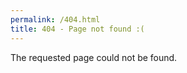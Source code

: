```yaml
---
permalink: /404.html
title: 404 - Page not found :(
---
```

<div class="row">
  <div class="col">
    <p>The requested page could not be found.</p>
  </div>
</div>
